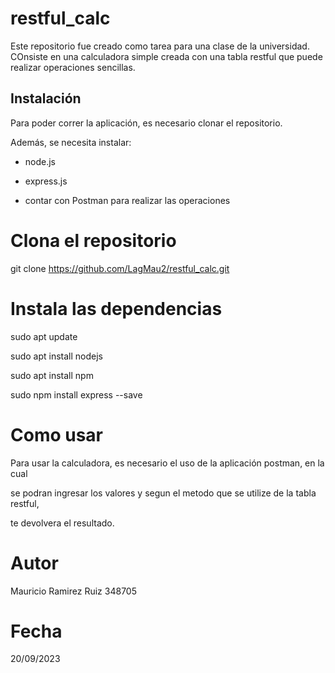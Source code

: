 # restful_calc

Este repositorio fue creado como tarea para una clase de la universidad. COnsiste en una calculadora simple creada con una tabla restful que puede realizar operaciones sencillas.

## Instalación

Para poder correr la aplicación, es necesario clonar el repositorio.

Además, se necesita instalar:

- node.js
  
- express.js
  
- contar con Postman para realizar las operaciones

# Clona el repositorio
git clone https://github.com/LagMau2/restful_calc.git

# Instala las dependencias
sudo apt update

sudo apt install nodejs

sudo apt install npm

sudo npm install express --save

# Como usar
Para usar la calculadora, es necesario el uso de la aplicación postman, en la cual

se podran ingresar los valores y segun el metodo que se utilize de la tabla restful,

te devolvera el resultado.

# Autor
Mauricio Ramirez Ruiz 348705 

# Fecha
20/09/2023

